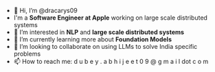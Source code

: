 - 👋 Hi, I’m @dracarys09
- I'm a **Software Engineer at Apple** working on large scale distributed systems
- 👀 I’m interested in **NLP** and **large scale distributed systems**
- 🌱 I’m currently learning more about **Foundation Models**
- 💞️ I’m looking to collaborate on using LLMs to solve India specific problems
- 📫 How to reach me: d u b e y . a b h i j e e t 0 9 @ g m a i l dot c o m

<!---
dracarys09/dracarys09 is a ✨ special ✨ repository because its `README.md` (this file) appears on your GitHub profile.
You can click the Preview link to take a look at your changes.
--->
